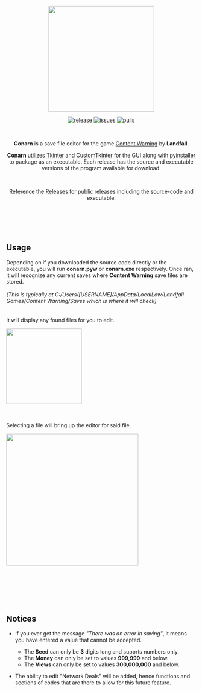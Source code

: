<p align="center">
    <img src="https://github.com/IrtsaDevelopment/conarn/assets/139963912/5b365b42-4fdd-424a-a1da-a1e9590f5819"
        height="280">
</p>
<p align="center">
<a href="https://github.com/irtsa-dev/conarn/releases/tag/v1.1.1">
        <img src="https://img.shields.io/badge/release-1.1.0-brightgreen"
            alt="release"></a>
<a href="https://github.com/irtsa-dev/conarn/issues">
        <img src="https://custom-icon-badges.demolab.com/github/issues-raw/irtsa-dev/conarn?logo=issue"
            alt="issues"></a>
<a href="https://github.com/irtsa-dev/conarn/pulls">
        <img src="https://custom-icon-badges.demolab.com/github/issues-pr/irtsa-dev/conarn?logo=git-pull-request"
            alt="pulls"></a>
</p>
<br />
<p align="center">
    <b>Conarn</b> is a save file editor for the game <a href="https://store.steampowered.com/app/2881650/Content_Warning/">Content Warning</a> by <b>Landfall</b>. 
</p>
<p align="center">
    <b>Conarn</b> utilizes <a href="https://github.com/python/cpython/blob/3.12/Lib/tkinter/__init__.py">Tkinter</a> and <a href="https://github.com/TomSchimansky/CustomTkinter">CustomTkinter</a> for the GUI along with <a href="https://github.com/pyinstaller/pyinstaller">pyinstaller</a> to package as an executable. Each release has the source and executable versions of the program available for download.
</p>
<br />
<p align="center">
    Reference the <a href="https://github.com/irtsa-dev/conarn/releases">Releases</a> for public releases including the source-code and executable.
</p>
<br />
<br />
<br />
<br />

## Usage
Depending on if you downloaded the source code directly or the executable, you will run **conarn.pyw** or **conarn.exe** respectively. Once ran, it will recognize any current saves where **Content Warning** save files are stored. 
<br />
<br />
*(This is typically at C:/Users/[USERNAME]/AppData/LocalLow/Landfall Games/Content Warning/Saves which is where it will check)*
<br />
<br />
<br />
It will display any found files for you to edit.
<p align="left">
    <img src="https://github.com/IrtsaDevelopment/conarn/assets/139963912/a055dcdd-7b8b-4727-99ea-f13357c14ca5"
        height="200">
</p>
<br />
<br />
Selecting a file will bring up the editor for said file.
<p align="left">
    <img src="https://github.com/IrtsaDevelopment/conarn/assets/139963912/7b613928-59a5-4523-a27e-0fb50cba8c60"
        height="350">
</p>
<br />
<br />
<br />
<br />
<br />

## Notices
- If you ever get the message *"There was an error in saving"*, it means you have entered a value that cannot be accepted.
  - The **Seed** can only be **3** digits long and supprts numbers only.
  - The **Money** can only be set to values **999,999** and below.
  - The **Views** can only be set to values **300,000,000** and below.

- The ability to edit "Network Deals" will be added, hence functions and sections of codes that are there to allow for this future feature.
